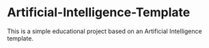 # Artificial-Intelligence-Template
This is a simple educational project based on an Artificial Intelligence template.
